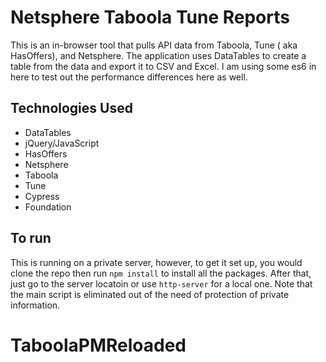 # Netsphere Taboola Tune Reports

This is an in-browser tool that pulls API data from Taboola, Tune ( aka HasOffers), and Netsphere. The application uses DataTables to create a table from the data and  export it to CSV and Excel.  I am using some es6 in here to test out the performance differences here as well.

## Technologies Used
* DataTables
* jQuery/JavaScript
* HasOffers
* Netsphere
* Taboola
* Tune
* Cypress
* Foundation

## To run
This is running on a private server, however, to get it set up, you would clone the repo then run `npm install` to install all the packages. After that, just go to the server locatoin or use `http-server` for a local one.  Note that the main script is eliminated out of the need of protection of private information.

# TaboolaPMReloaded
